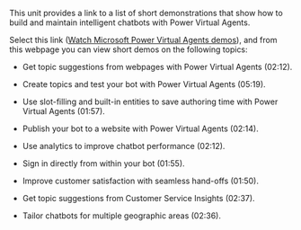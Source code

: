 This unit provides a link to a list of short demonstrations that show how to build and maintain intelligent chatbots with Power Virtual Agents.

Select this link ([Watch Microsoft Power Virtual Agents demos](https://powervirtualagents.microsoft.com/demo/?azure-portal=true)), and from this webpage you can view short demos on the following topics:

 *  Get topic suggestions from webpages with Power Virtual Agents (02:12).
    
    
 *  Create topics and test your bot with Power Virtual Agents (05:19).
    
    
 *  Use slot-filling and built-in entities to save authoring time with Power Virtual Agents (01:57).
    
    
 *  Publish your bot to a website with Power Virtual Agents (02:14).
    
    
 *  Use analytics to improve chatbot performance (02:12).
    
    
 *  Sign in directly from within your bot (01:55).
    
    
 *  Improve customer satisfaction with seamless hand-offs (01:50).
    
    
 *  Get topic suggestions from Customer Service Insights (02:37).
    
    
 *  Tailor chatbots for multiple geographic areas (02:36).

